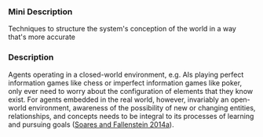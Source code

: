 ### Mini Description

Techniques to structure the system's conception of the world in a way that's more accurate

### Description

Agents operating in a closed-world environment, e.g. AIs playing perfect information games like chess or imperfect information games like poker, only ever need to worry about the configuration of elements that they know exist. For agents embedded in the real world, however, invariably an open-world environment, awareness of the possibility of new or changing entities, relationships, and concepts needs to be integral to its processes of learning and pursuing goals ([Soares and Fallenstein 2014a](http://intelligence.org/files/TechnicalAgenda.pdf)).

